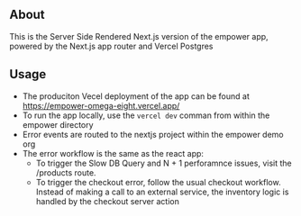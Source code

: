 ## About
This is the Server Side Rendered Next.js version of the empower app, powered by the Next.js app router and Vercel Postgres
## Usage
* The produciton Vecel deployment of the app can be found at https://empower-omega-eight.vercel.app/
* To run the app locally, use the `vercel dev` comman from within the empower directory
* Error events are routed to the nextjs project within the empower demo org
* The error workflow is the same as the react app:
    * To trigger the Slow DB Query and N + 1 perforamnce issues, visit the /products route. 
    * To trigger the checkout error, follow the usual checkout workflow. Instead of making a call to an external service, the inventory logic is handled by the checkout server action

